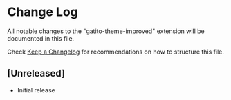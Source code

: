 # Change Log

All notable changes to the "gatito-theme-improved" extension will be documented in this file.

Check [Keep a Changelog](http://keepachangelog.com/) for recommendations on how to structure this file.

## [Unreleased]

- Initial release
